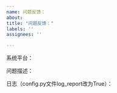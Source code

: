 ```yaml
---
name: 问题反馈：
about: 
title: "问题反馈："
labels: ''
assignees: ''

---
```

系统平台：

问题描述：

日志（config.py文件log_report改为True）：
